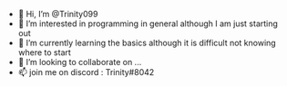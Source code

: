 - 👋 Hi, I’m @Trinity099
- 👀 I’m interested in programming in general although I am just starting out
- 🌱 I’m currently learning the basics although it is difficult not knowing where to start
- 💞️ I’m looking to collaborate on ...
- 📫 join me on discord : Trinity#8042

<!---
Trinity099/Trinity099 is a ✨ special ✨ repository because its `README.md` (this file) appears on your GitHub profile.
You can click the Preview link to take a look at your changes.
--->
